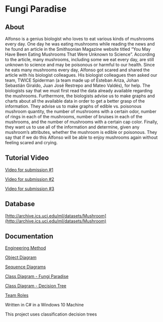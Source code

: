 # Fungi Paradise

## About
Alfonso is a genius biologist who loves to eat various kinds of mushrooms every day. One day he was eating mushrooms while reading the news and he found an article in the Smithsonian Magazine website titled “You May Have Been Eating Mushrooms That Were Unknown to Science”. According to the article, many mushrooms, including some we eat every day, are still unknown to science and may be poisonous or harmful to our health. Since he eats many mushrooms every day, Alfonso got scared and shared the article with his biologist colleagues. His biologist colleagues then asked our team, TWICE Spiderman (a team made up of Esteban Ariza, Johan Sebastián Giraldo, Juan José Restrepo and Mateo Valdés), for help.
The biologists say that we must first read the data already available regarding the mushrooms. Furthermore, the biologists advise us to make graphs and charts about all the available data in order to get a better grasp of the information. They advise us to make graphs of edible vs. poisonous mushroom quantity, the number of mushrooms with a certain odor, number of rings in each of the mushrooms, number of bruises in each of the mushrooms, and the number of mushrooms with a certain cap color. Finally, they want us to use all of the information and determine, given any mushroom’s attributes, whether the mushroom is edible or poisonous. They say that if we do this Alfonso will be able to enjoy mushrooms again without feeling scared and crying.

## Tutorial Video
[Video for submission #1](https://youtu.be/9rjkg9MA6Mw)

[Video for submission #2](https://youtu.be/VBoV7-OjjQc)

[Video for submission #3](https://youtu.be/Biu11r6Q5Dk)

## Database
[http://archive.ics.uci.edu/ml/datasets/Mushroom](http://archive.ics.uci.edu/ml/datasets/Mushroom)

## Documentation
[Engineering Method](https://github.com/Esarac/FungiParadise/blob/master/FungiParadise/Doc/Engineering_Method.pdf)

[Object Diagram](https://github.com/Esarac/FungiParadise/blob/master/FungiParadise/Doc/Object_Diagram.pdf)

[Sequence Diagrams](https://github.com/Esarac/FungiParadise/blob/master/FungiParadise/Doc/Sequence_Diagrams.pdf)

[Class Diagram - Fungi Paradise](https://github.com/Esarac/FungiParadise/blob/master/FungiParadise/Doc/Class_Diagram.pdf)

[Class Diagram - Decision Tree](https://github.com/Esarac/FungiParadise/tree/master/DecisionTree/Doc/Class_Diagram.pdf)

[Team Roles](https://github.com/Esarac/FungiParadise/blob/master/FungiParadise/Doc/Roles.pdf)

Written in C# in a Windows 10 Machine

This project uses classification decision trees 
